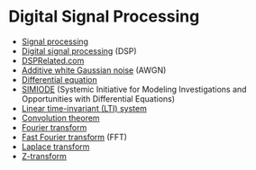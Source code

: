 # Digital Signal Processing
* [Signal processing](https://en.wikipedia.org/wiki/Signal_processing)
* [Digital signal processing](https://en.wikipedia.org/wiki/Digital_signal_processing) (DSP)
* [DSPRelated.com](https://www.dsprelated.com/)
* [Additive white Gaussian noise](https://en.wikipedia.org/wiki/Additive_white_Gaussian_noise) (AWGN)
* [Differential equation](https://en.wikipedia.org/wiki/Differential_equation)
* [SIMIODE](https://www.simiode.org/) (Systemic Initiative for Modeling Investigations and Opportunities with Differential Equations)
* [Linear time-invariant (LTI) system](https://en.wikipedia.org/wiki/Linear_time-invariant_system)
* [Convolution theorem](https://en.wikipedia.org/wiki/Convolution_theorem)
* [Fourier transform](https://en.wikipedia.org/wiki/Fourier_transform)
* [Fast Fourier transform](https://en.wikipedia.org/wiki/Fast_Fourier_transform) (FFT)
* [Laplace transform](https://en.wikipedia.org/wiki/Laplace_transform)
* [Z-transform](https://en.wikipedia.org/wiki/Z-transform)

